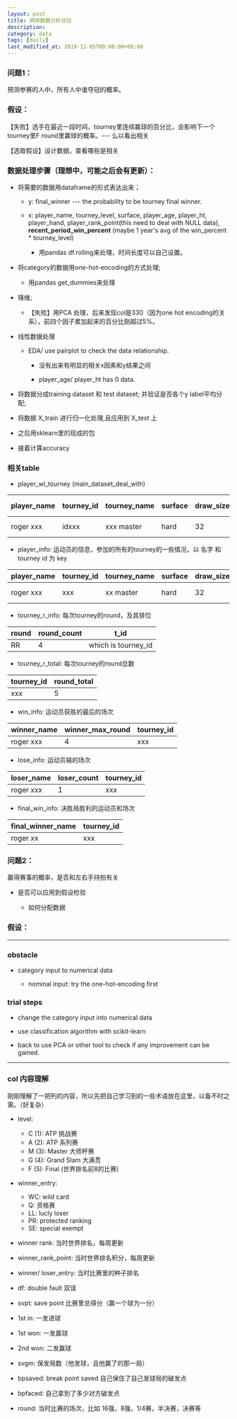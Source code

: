 ```yaml
---
layout: post
title: 网球数据分析日记
description: 
category: data
tags: [daily]
last_modified_at: 2019-11-05T00:00:00+00:00
---
```



### 问题1：

预测参赛的人中，所有人中谁夺冠的概率。

### 假设：

【失败】选手在最近一段时间，tourney里连续赢球的百分比，会影响下一个tourney里F round里赢球的概率。--- 么以看出相关

【选取假设】设计数据，查看哪些是相关

### 数据处理步骤（理想中，可能之后会有更新）：

- 将需要的数据用dataframe的形式表达出来；

    - y: final_winner --- the probability to be tourney final winner. 

    - x: player_name, tourney_level, surface, player_age, player_ht, player_hand, player_rank_point(this need to deal with NULL data), **recent_period_win_percent** (maybe 1 year's avg of the win_percent * tourney_level)

        - 用pandas df.rolling来处理，时间长度可以自己设置。


- 将category的数据用one-hot-encoding的方式处理;

    - 用pandas get_dummies来处理

- 降维;

    - 【失败】用PCA 处理，后来发现col是330（因为one hot encoding的关系），前四个因子累加起来的百分比刚超过5%。

- 线性数据处理

    - EDA/ use pairplot to check the data relationship.

        - 没有出来有明显的相关x因素和y结果之间

        - player_age/ player_ht has 0 data.

- 将数据分成training dataset 和 test dataset; 并验证是否各个y label平均分配; 

- 将数据 X_train 进行归一化处理,且应用到 X_test 上

- 之后用sklearn里的现成的包

- 接着计算accuracy

### 相关table

- player_wl_tourney (main_dataset_deal_with)

|player_name | tourney_id|tourney_name |surface |draw_size|tourney_level|tourney date| final_winner | round_total | winner_max_round |win_percent| player_hand|player_age|player_ht|player_rank_points|wt_win_percent|
|--- | --- | ---| ---| --- | --- |--- |--- |--- | --- |--- |  --- |--- | --- |--- | --- |  
|roger xxx | idxxx|xxx master| hard |32|A|2019-01-01| 1 | 4 | 4 |100| R|20|189|2190|win% * level weight|


- player_info: 运动员的信息，参加的所有的tourney的一些情况，以 名字 和 tourney id 为 key

|player_name | tourney_id| tourney_name |surface | draw_size | tourney_level|level_weight|tourney_date |player_hand|player_age|player_ht|player_rank_points|
|--- | --- | ---| ---| --- | --- |--- |---| --- | --- |--- |--- |
|roger xxx | xxx | xx master| hard| 32 | A|1|2019-01-01 |R|20|189|2190|

- tourney_r_info: 每次tourney的round，及其排位

|round | round_count | t_id| 
|--- | --- | ---| 
|RR | 4 | which is tourney_id| 

- tourney_r_total: 每次tourney的round总数

|tourney_id | round_total|
|--- | --- | 
|xxx | 5 |


- win_info: 运动员获胜的最后的场次

|winner_name | winner_max_round | tourney_id| 
|--- | --- | ---| 
|roger xxx | 4 | xxx| 

- lose_info: 运动员输的场次

|loser_name | loser_count |tourney_id| 
|--- | --- | ---| 
|roger xxx | 1 | xxx| 


- final_win_info: 决胜局胜利的运动员和场次

|final_winner_name | tourney_id| 
|--- | --- | 
|roger xx | xxx | 

### 问题2：

赢得赛事的概率，是否和左右手持拍有关 
    
- 是否可以应用到假设检验

    - 如何分配数据


### 假设：


<hr>

### obstacle

- category input to numerical data

    - nominal input: try the one-hot-encoding first

### trial steps

- change the category input into numerical data

- use classification algorithm with scikit-learn

- back to use PCA or other tool to check if any improvement can be gained. 

<hr>

### col 内容理解

刚刚理解了一把列的内容，所以先把自己学习到的一些术语放在这里，以备不时之需。（好复杂）

- level: 

    - C (1): ATP 挑战赛
    - A (2): ATP 系列赛
    - M (3): Master 大师杯赛
    - G (4): Grand Slam 大满贯
    - F (5): Final (世界排名前8的比赛)

- winner_entry: 

    - WC: wild card
    - Q: 资格赛
    - LL: lucly loser
    - PR: protected ranking
    - SE: special exempt

- winner rank: 当时世界排名，每周更新

- winner_rank_point: 当时世界排名积分，每周更新

- winner/ loser_entry: 当时比赛里的种子排名

- df: double fault 双误

- svpt: save point 比赛里总得分（赢一个球为一分）

- 1st in: 一发进球

- 1st won: 一发赢球

- 2nd won: 二发赢球

- svgm: 保发局数（他发球，且他赢了的那一局）

- bpsaved: break point saved 自己保住了自己发球局的破发点

- bpfaced: 自己拿到了多少对方破发点

- round: 当时比赛的场次，比如 16强，8强，1/4赛，半决赛，决赛等